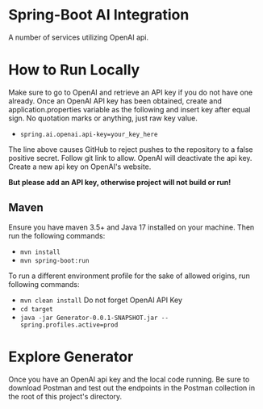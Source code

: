 # Spring-Boot AI Integration

A number of services utilizing OpenAI api.


# How to Run Locally

Make sure to go to OpenAI and retrieve an API key if you do not have one already. Once an OpenAI API key has been obtained, 
create and application.properties variable as the following and insert key after equal sign. No quotation marks or anything, just raw key value.

  - `spring.ai.openai.api-key=your_key_here`

  The line above causes GitHub to reject pushes to the repository to a false positive secret. Follow git link to allow. OpenAI will deactivate the api key. Create a new api key on OpenAI's website.

  **But please add an API key, otherwise project will not build or run!**

## Maven 
Ensure you have maven 3.5+ and Java 17 installed on your machine. Then run the following commands: 
  - `mvn install`
  - `mvn spring-boot:run`

  To run a different environment profile for the sake of allowed origins, run following commands:
  - `mvn clean install` Do not forget OpenAI API Key
  - `cd target`
  - `java -jar Generator-0.0.1-SNAPSHOT.jar --spring.profiles.active=prod`


  # Explore Generator

  Once you have an OpenAI api key and the local code running. Be sure to download Postman and test out the endpoints in the Postman collection in the root of this project's directory.
